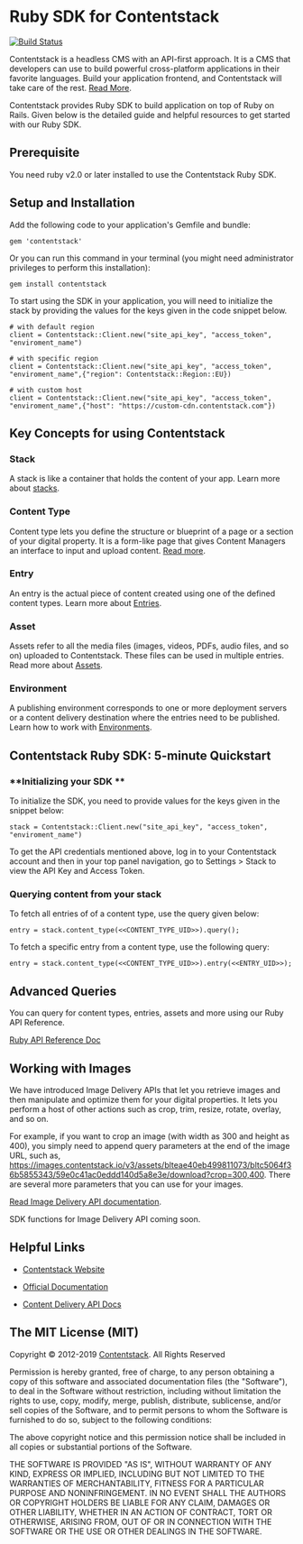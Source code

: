 
# **Ruby SDK for Contentstack**

[![Build Status](https://travis-ci.org/notonthehighstreet/contentstack-ruby.svg?branch=master)](https://travis-ci.org/notonthehighstreet/contentstack-ruby)

Contentstack is a headless CMS with an API-first approach. It is a CMS that developers can use to build powerful cross-platform applications in their favorite languages. Build your application frontend, and Contentstack will take care of the rest. [Read More](https://www.contentstack.com/).

Contentstack provides Ruby SDK to build application on top of Ruby on Rails. Given below is the detailed guide and helpful resources to get started with our Ruby SDK.

## **Prerequisite**

You need ruby v2.0 or later installed to use the Contentstack Ruby SDK.

## **Setup and Installation**

Add the following code to your application's Gemfile and bundle:

    gem 'contentstack'

Or you can run this command in your terminal (you might need administrator privileges to perform this installation):

    gem install contentstack

To start using the SDK in your application, you will need to initialize the stack by providing the values for the keys given in the code snippet below.

    # with default region
    client = Contentstack::Client.new("site_api_key", "access_token", "enviroment_name")
    
    # with specific region
    client = Contentstack::Client.new("site_api_key", "access_token", "enviroment_name",{"region": Contentstack::Region::EU})
    
    # with custom host
    client = Contentstack::Client.new("site_api_key", "access_token", "enviroment_name",{"host": "https://custom-cdn.contentstack.com"})




## **Key Concepts for using Contentstack**

### **Stack**

A stack is like a container that holds the content of your app. Learn more about [stacks](https://www.contentstack.com/docs/guide/stack).

### **Content Type**

Content type lets you define the structure or blueprint of a page or a section of your digital property. It is a form-like page that gives Content Managers an interface to input and upload content. [Read more](https://www.contentstack.com/docs/guide/content-types).

### **Entry**

An entry is the actual piece of content created using one of the defined content types. Learn more about [Entries](https://www.contentstack.com/docs/guide/content-management#working-with-entries).

### **Asset**

Assets refer to all the media files (images, videos, PDFs, audio files, and so on) uploaded to Contentstack. These files can be used in multiple entries. Read more about [Assets](https://www.contentstack.com/docs/guide/content-management#working-with-assets).

### **Environment**

A publishing environment corresponds to one or more deployment servers or a content delivery destination where the entries need to be published. Learn how to work with [Environments](https://www.contentstack.com/docs/guide/environments).

## **Contentstack Ruby SDK: 5-minute Quickstart**

### **Initializing your SDK **

To initialize the SDK, you need to provide values for the keys given in the snippet below:

    stack = Contentstack::Client.new("site_api_key", "access_token", "enviroment_name")

To get the API credentials mentioned above, log in to your Contentstack account and then in your top panel navigation, go to Settings > Stack to view the API Key and Access Token.

### **Querying content from your stack**

To fetch all entries of of a content type, use the query given below:

    entry = stack.content_type(<<CONTENT_TYPE_UID>>).query();

To fetch a specific entry from a content type, use the following query:

    entry = stack.content_type(<<CONTENT_TYPE_UID>>).entry(<<ENTRY_UID>>);

## **Advanced Queries**

You can query for content types, entries, assets and more using our Ruby API Reference.

[Ruby API Reference Doc](http://www.rubydoc.info/gems/contentstack)

## **Working with Images**

We have introduced Image Delivery APIs that let you retrieve images and then manipulate and optimize them for your digital properties. It lets you perform a host of other actions such as crop, trim, resize, rotate, overlay, and so on.

For example, if you want to crop an image (with width as 300 and height as 400), you simply need to append query parameters at the end of the image URL, such as, https://images.contentstack.io/v3/assets/blteae40eb499811073/bltc5064f36b5855343/59e0c41ac0eddd140d5a8e3e/download?crop=300,400. There are several more parameters that you can use for your images.

[Read Image Delivery API documentation](https://www.contentstack.com/docs/apis/image-delivery-api/).

SDK functions for Image Delivery API coming soon.

## **Helpful Links**

* [Contentstack Website](https://www.contentstack.com)

* [Official Documentation](http://contentstack.com/docs)

* [Content Delivery API Docs](https://contentstack.com/docs/apis/content-delivery-api/)

## **The MIT License (MIT)**

Copyright © 2012-2019 [Contentstack](https://www.contentstack.com). All Rights Reserved

Permission is hereby granted, free of charge, to any person obtaining a copy of this software and associated documentation files (the "Software"), to deal in the Software without restriction, including without limitation the rights to use, copy, modify, merge, publish, distribute, sublicense, and/or sell copies of the Software, and to permit persons to whom the Software is furnished to do so, subject to the following conditions:

The above copyright notice and this permission notice shall be included in all copies or substantial portions of the Software.

THE SOFTWARE IS PROVIDED "AS IS", WITHOUT WARRANTY OF ANY KIND, EXPRESS OR IMPLIED, INCLUDING BUT NOT LIMITED TO THE WARRANTIES OF MERCHANTABILITY, FITNESS FOR A PARTICULAR PURPOSE AND NONINFRINGEMENT. IN NO EVENT SHALL THE AUTHORS OR COPYRIGHT HOLDERS BE LIABLE FOR ANY CLAIM, DAMAGES OR OTHER LIABILITY, WHETHER IN AN ACTION OF CONTRACT, TORT OR OTHERWISE, ARISING FROM, OUT OF OR IN CONNECTION WITH THE SOFTWARE OR THE USE OR OTHER DEALINGS IN THE SOFTWARE.
